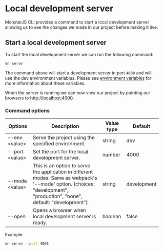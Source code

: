 # Local development server

MonsterJS CLI provides a command to start a local development server allowing us to see the changes we made in our project before making it live.

## Start a local development server

To start the local development server we can run the following command:

```bash
mn serve
```

The command above will start a development server in port `4000` and will use the dev environment variables.
Please see [environment variables](/useful-topics/environment-variables) for more information about these variables.

When the server is running we can now view our project by pointing our browsers to [http://localhost:4000](http://localhost:4000).

### Command options

| Options | Description | Value type | Default |
| --- | --- | --- | --- |
| --env <value\> | Serve the project using the specified environment. | string | dev |
| --port <value\> | Set the port for the local development server. | number | 4000 |
| --mode <value\> | This is an option to serve the application in different modes. Same as webpack's '--mode' option. (choices: "development", "production", "none", default: "development") | string | development |
| --open | Opens a browser when local development server is ready. | boolean | false |

Example.

```bash
mn serve --port 4001
```
